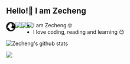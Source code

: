 ## Hello!👋 I am Zecheng 

[<img align="left" height="25" src="https://raw.githubusercontent.com/iconic/open-iconic/master/svg/globe.svg" />](https://cs.stanford.edu/~zecheng)
[<img align="left" height="25" src="https://cdn.jsdelivr.net/npm/simple-icons@3.12.3/icons/googlescholar.svg" />](https://scholar.google.com/citations?user=COTsaIgAAAAJ&hl=en)
[<img align="left" height="25" src="https://cdn.jsdelivr.net/npm/simple-icons@3.12.3/icons/linkedin.svg" />](https://www.linkedin.com/in/zechengzhang/)
[<img align="left" height="25" src="https://cdn.jsdelivr.net/npm/simple-icons@3.12.3/icons/instagram.svg" />](https://www.instagram.com/wawazzc/)



- I am Zecheng 🤓
- I love coding, reading and learning 😊


![Zecheng's github stats](https://github-readme-stats.vercel.app/api?username=zechengz&show_icons=true&theme=merko)


![](https://visitor-badge.glitch.me/badge?page_id=github.com/zechengz)

